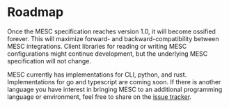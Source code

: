 # Roadmap

Once the MESC specification reaches version 1.0, it will become ossified forever. This will maximize forward- and backward-compatibility between MESC integrations. Client libraries for reading or writing MESC configurations might continue development, but the underlying MESC specification will not change.

MESC currently has implementations for CLI, python, and rust. Implementations for go and typescript are coming soon. If there is another language you have interest in bringing MESC to an additional programming language or environment, feel free to share on the [issue tracker](https://github.com/paradigmxyz/mesc).

